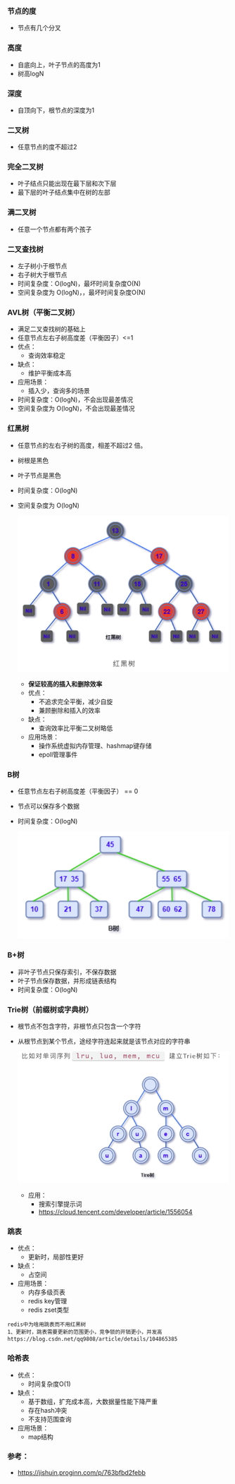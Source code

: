 ### 节点的度

- 节点有几个分叉

### 高度

- 自底向上，叶子节点的高度为1
- 树高logN

### 深度

- 自顶向下，根节点的深度为1

### 二叉树

- 任意节点的度不超过2

### 完全二叉树
- 叶子结点只能出现在最下层和次下层
- 最下层的叶子结点集中在树的左部
### 满二叉树
- 任意一个节点都有两个孩子

### 二叉查找树

- 左子树小于根节点
- 右子树大于根节点
- 时间复杂度：O(logN)，最坏时间复杂度O(N)
- 空间复杂度为 O(logN)，，最坏时间复杂度O(N)

### AVL树（平衡二叉树）

- 满足二叉查找树的基础上
- 任意节点左右子树高度差（平衡因子）<=1
- 优点：
  - 查询效率稳定
- 缺点：
  - 维护平衡成本高
- 应用场景：
  - 插入少，查询多的场景
- 时间复杂度：O(logN)，不会出现最差情况
- 空间复杂度为 O(logN)，不会出现最差情况

### 红黑树

- 任意节点的左右子树的高度，相差不超过2 倍。
- 树根是黑色
- 叶子节点是黑色
- 时间复杂度：O(logN)
- 空间复杂度为 O(logN)

  ![Snipaste_2022-02-11_16-10-06](https://raw.githubusercontent.com/li-zeyuan/access/master/img/Snipaste_2022-02-11_16-10-06.png)

  - **保证较高的插入和删除效率**
  - 优点：
    - 不追求完全平衡，减少自旋
    - 兼顾删除和插入的效率
  - 缺点：
    - 查询效率比平衡二叉树略低
  - 应用场景：
    - 操作系统虚拟内存管理、hashmap键存储
    - epoll管理事件
    
### B树

- 任意节点左右子树高度差（平衡因子） == 0
- 节点可以保存多个数据
- 时间复杂度：O(logN)

  ![Snipaste_2022-02-11_15-59-59](https://raw.githubusercontent.com/li-zeyuan/access/master/img/Snipaste_2022-02-11_15-59-59.png)

### B+树

- 非叶子节点只保存索引，不保存数据
- 叶子节点保存数据，并形成链表结构
- 时间复杂度：O(logN)

### Trie树（前缀树或字典树）

- 根节点不包含字符，非根节点只包含一个字符

- 从根节点到某个节点，途经字符连起来就是该节点对应的字符串

  ![Snipaste_2022-02-11_16-21-50](https://raw.githubusercontent.com/li-zeyuan/access/master/img/Snipaste_2022-02-11_16-21-50.png)

  - 应用：
    - 搜索引擎提示词
    - https://cloud.tencent.com/developer/article/1556054

### 跳表
  - 优点：
    - 更新时，局部性更好
  - 缺点：
    - 占空间
  - 应用场景：
    - 内存多级页表
    - redis key管理
    - redis zset类型
  ```
  redis中为啥用跳表而不用红黑树
  1、更新时，跳表需要更新的范围更小，竞争锁的开销更小，并发高
  https://blog.csdn.net/qq9808/article/details/104865385
  ```

### 哈希表
  - 优点：
    - 时间复杂度O(1)
  - 缺点：
    - 基于数组，扩充成本高，大数据量性能下降严重
    - 存在hash冲突
    - 不支持范围查询
  - 应用场景：
    - map结构
### 参考：

- https://jishuin.proginn.com/p/763bfbd2febb